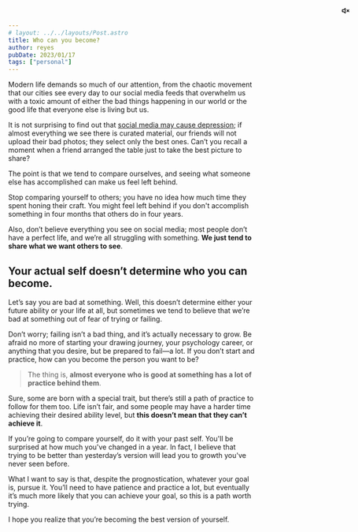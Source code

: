 ```yaml
---
# layout: ../../layouts/Post.astro
title: Who can you become?
author: reyes
pubDate: 2023/01/17
tags: ["personal"]
---
```


<style>
  #audio-btn {
    margin: 2rem;

    background-color: transparent;
    border: none;

    cursor: pointer;

    position: fixed;
    top: 0; 
    right: 0;
  }
</style>

<button id="audio-btn"><svg xmlns="http://www.w3.org/2000/svg" width="16" height="16" viewBox="0 0 24 24" fill="none" stroke="currentColor" stroke-width="2.25" stroke-linecap="round" stroke-linejoin="round" class="lucide lucide-volume-x"><polygon points="11 5 6 9 2 9 2 15 6 15 11 19 11 5"/><line x1="22" x2="16" y1="9" y2="15"/><line x1="16" x2="22" y1="9" y2="15"/></svg></button>

Modern life demands so much of our attention, from the chaotic movement that our cities see every day to our social media feeds that overwhelm us with a toxic amount of either the bad things happening in our world or the good life that everyone else is living but us.

It is not surprising to find out that [social media may cause depression](https://www.healthline.com/health-news/social-media-use-increases-depression-and-loneliness); if almost everything we see there is curated material, our friends will not upload their bad photos; they select only the best ones. Can’t you recall a moment when a friend arranged the table just to take the best picture to share?

The point is that we tend to compare ourselves, and seeing what someone else has accomplished can make us feel left behind.

Stop comparing yourself to others; you have no idea how much time they spent honing their craft. You might feel left behind if you don't accomplish something in four months that others do in four years.

Also, don’t believe everything you see on social media; most people don’t have a perfect life, and we’re all struggling with something. **We just tend to share what we want others to see**.

## Your actual self doesn’t determine who you can become.

Let’s say you are bad at something. Well, this doesn’t determine either your future ability or your life at all, but sometimes we tend to believe that we’re bad at something out of fear of trying or failing.

Don’t worry; failing isn’t a bad thing, and it’s actually necessary to grow. Be afraid no more of starting your drawing journey, your psychology career, or anything that you desire, but be prepared to fail—a lot. If you don’t start and practice, how can you become the person you want to be?

> The thing is, **almost everyone who is good at something has a lot of practice behind them**.

Sure, some are born with a special trait, but there’s still a path of practice to follow for them too. Life isn’t fair, and some people may have a harder time achieving their desired ability level, but **this doesn’t mean that they can’t achieve it**.

If you’re going to compare yourself, do it with your past self. You'll be surprised at how much you've changed in a year. In fact, I believe that trying to be better than yesterday’s version will lead you to growth you've never seen before.

What I want to say is that, despite the prognostication, whatever your goal is, pursue it. You’ll need to have patience and practice a lot, but eventually it’s much more likely that you can achieve your goal, so this is a path worth trying.

I hope you realize that you’re becoming the best version of yourself.

<script>
  const click = new Audio('/click.mp3');
  const backgroundMusic = new Audio('/medley.mp3');
  let isPlaying = false;

  const backgroundMusicButton = document.getElementById('audio-btn');


  backgroundMusicButton.addEventListener('click', () => {
    click.load();
    click.play();
 
  if (isPlaying) {
    backgroundMusic.pause();
    isPlaying = false;
    backgroundMusicButton.innerHTML = '<svg xmlns="http://www.w3.org/2000/svg" width="16" height="16" viewBox="0 0 24 24" fill="none" stroke="currentColor" stroke-width="2.25" stroke-linecap="round" stroke-linejoin="round" class="lucide lucide-volume-x"><polygon points="11 5 6 9 2 9 2 15 6 15 11 19 11 5"/><line x1="22" x2="16" y1="9" y2="15"/><line x1="16" x2="22" y1="9" y2="15"/></svg>';
  } else {
    backgroundMusic.play();
    isPlaying = true;
    backgroundMusicButton.innerHTML = '<svg xmlns="http://www.w3.org/2000/svg" width="16" height="16" viewBox="0 0 24 24" fill="none" stroke="currentColor" stroke-width="2.25" stroke-linecap="round" stroke-linejoin="round" class="lucide lucide-volume-2"><polygon points="11 5 6 9 2 9 2 15 6 15 11 19 11 5"/><path d="M15.54 8.46a5 5 0 0 1 0 7.07"/><path d="M19.07 4.93a10 10 0 0 1 0 14.14"/></svg>';
  }
  });
</script>
